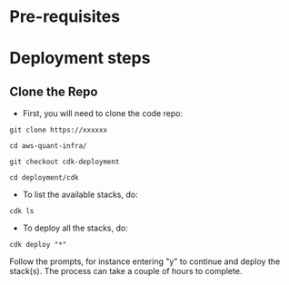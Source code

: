 # Pre-requisites 


# Deployment steps
## Clone the Repo

* First, you will need to clone the code repo:

`git clone https://xxxxxx`

`cd aws-quant-infra/`

`git checkout cdk-deployment`

`cd deployment/cdk`

* To list the available stacks, do:

`cdk ls`

* To deploy all the stacks, do:

`cdk deploy "*"`

Follow the prompts, for instance entering "y" to continue and deploy the stack(s). The process can take a couple of hours to complete.
